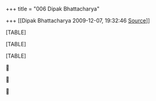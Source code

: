 +++
title = "006 Dipak Bhattacharya"

+++
[[Dipak Bhattacharya	2009-12-07, 19:32:46 [Source](https://groups.google.com/g/bvparishat/c/y8EqQLtp4YI)]]



[TABLE]

[TABLE]

[TABLE]







